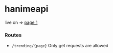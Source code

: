 # hanimeapi

live on => [page 1](https://hanime.onrender.com/trending/1)
### Routes
-  ``` /trending/{page} ``` Only get requests are allowed




